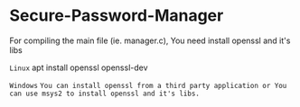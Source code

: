 # Secure-Password-Manager
For compiling the main file (ie. manager.c), You need install openssl and it's libs

`Linux`
    apt install openssl openssl-dev

`Windows`
`You can install openssl from a third party application or You can use msys2 to install openssl and it's libs. `
